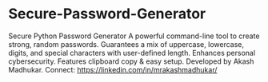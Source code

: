 # Secure-Password-Generator
Secure Python Password Generator  A powerful command-line tool to create strong, random passwords. Guarantees a mix of uppercase, lowercase, digits, and special characters with user-defined length. Enhances personal cybersecurity. Features clipboard copy &amp; easy setup. Developed by Akash Madhukar. Connect: https://linkedin.com/in/mrakashmadhukar/
